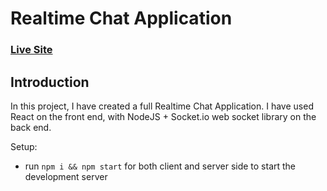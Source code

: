 # Realtime Chat Application

### [Live Site](https://react-chat-app-kishan.netlify.app)

## Introduction 

In this project, I have created a full Realtime Chat Application. I have used React on the front end, with NodeJS + Socket.io web socket library on the back end. 

Setup:
- run ```npm i && npm start``` for both client and server side to start the development server
